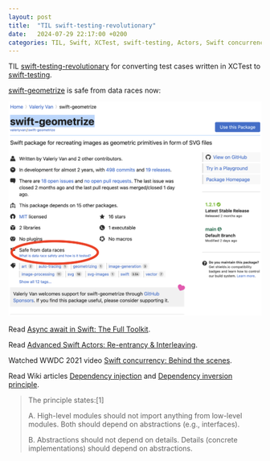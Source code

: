 ```yaml
---
layout: post
title:  "TIL swift-testing-revolutionary"
date:   2024-07-29 22:17:00 +0200
categories: TIL, Swift, XCTest, swift-testing, Actors, Swift concurrency, Dependency injection, Dependency inversion
---
```

TIL [swift-testing-revolutionary](https://github.com/giginet/swift-testing-revolutionary) for converting test cases written in XCTest to [swift-testing](https://github.com/apple/swift-testing).

[swift-geometrize](https://swiftpackageindex.com/valeriyvan/swift-geometrize) is safe from data races now:

[![swift-geometrize is safe from data races now](/assets/images/Screenshot%202024-07-29%20at%2011.19.06.png "swift-geometrize is safe from data races now")](https://swiftpackageindex.com/valeriyvan/swift-geometrize)


Read [Async await in Swift: The Full Toolkit](https://www.emergetools.com/blog/posts/swift-async-await-the-full-toolkit).

Read [Advanced Swift Actors: Re-entrancy & Interleaving](https://jacobbartlett.substack.com/p/advanced-swift-actors-re-entrancy).

Watched WWDC 2021 video [Swift concurrency: Behind the scenes](https://developer.apple.com/videos/play/wwdc2021/10254/).

Read Wiki articles [Dependency injection](https://en.wikipedia.org/wiki/Dependency_injection) and [Dependency inversion principle](https://en.wikipedia.org/wiki/Dependency_inversion_principle).

> The principle states:[1]
>
>A. High-level modules should not import anything from low-level modules. Both should depend on abstractions (e.g., interfaces).
>
>B. Abstractions should not depend on details. Details (concrete implementations) should depend on abstractions.
